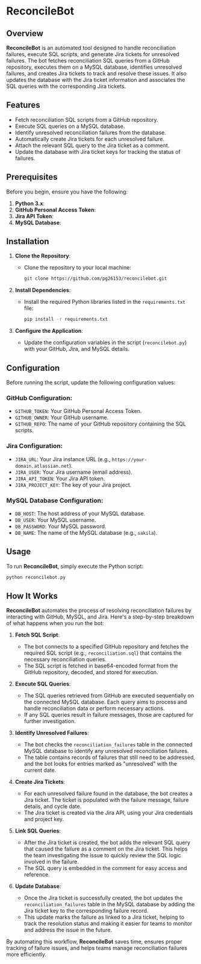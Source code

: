# ReconcileBot

## Overview

**ReconcileBot** is an automated tool designed to handle reconciliation failures, execute SQL scripts, and generate Jira tickets for unresolved failures. The bot fetches reconciliation SQL queries from a GitHub repository, executes them on a MySQL database, identifies unresolved failures, and creates Jira tickets to track and resolve these issues. It also updates the database with the Jira ticket information and associates the SQL queries with the corresponding Jira tickets.

## Features

- Fetch reconciliation SQL scripts from a GitHub repository.
- Execute SQL queries on a MySQL database.
- Identify unresolved reconciliation failures from the database.
- Automatically create Jira tickets for each unresolved failure.
- Attach the relevant SQL query to the Jira ticket as a comment.
- Update the database with Jira ticket keys for tracking the status of failures.

## Prerequisites

Before you begin, ensure you have the following:

1. **Python 3.x**:
2. **GitHub Personal Access Token**:
3. **Jira API Token**:
4. **MySQL Database**:

## Installation

1. **Clone the Repository**:
   - Clone the repository to your local machine:
     ```bash
     git clone https://github.com/pg26153/reconcilebot.git
     ```

2. **Install Dependencies**:
   - Install the required Python libraries listed in the `requirements.txt` file:
     ```bash
     pip install -r requirements.txt
     ```

3. **Configure the Application**:
   - Update the configuration variables in the script (`reconcilebot.py`) with your GitHub, Jira, and MySQL details.

## Configuration

Before running the script, update the following configuration values:

### GitHub Configuration:
- `GITHUB_TOKEN`: Your GitHub Personal Access Token.
- `GITHUB_OWNER`: Your GitHub username.
- `GITHUB_REPO`: The name of your GitHub repository containing the SQL scripts.

### Jira Configuration:
- `JIRA_URL`: Your Jira instance URL (e.g., `https://your-domain.atlassian.net`).
- `JIRA_USER`: Your Jira username (email address).
- `JIRA_API_TOKEN`: Your Jira API token.
- `JIRA_PROJECT_KEY`: The key of your Jira project.

### MySQL Database Configuration:
- `DB_HOST`: The host address of your MySQL database.
- `DB_USER`: Your MySQL username.
- `DB_PASSWORD`: Your MySQL password.
- `DB_NAME`: The name of the MySQL database (e.g., `sakila`).

## Usage

To run **ReconcileBot**, simply execute the Python script:

```bash
python reconcilebot.py
```

## How It Works

**ReconcileBot** automates the process of resolving reconciliation failures by interacting with GitHub, MySQL, and Jira. Here's a step-by-step breakdown of what happens when you run the bot:

1. **Fetch SQL Script**:
   - The bot connects to a specified GitHub repository and fetches the required SQL script (e.g., `reconciliation.sql`) that contains the necessary reconciliation queries.
   - The SQL script is fetched in base64-encoded format from the GitHub repository, decoded, and stored for execution.

2. **Execute SQL Queries**:
   - The SQL queries retrieved from GitHub are executed sequentially on the connected MySQL database. Each query aims to process and handle reconciliation data or perform necessary actions.
   - If any SQL queries result in failure messages, those are captured for further investigation.

3. **Identify Unresolved Failures**:
   - The bot checks the `reconciliation_failures` table in the connected MySQL database to identify any unresolved reconciliation failures. 
   - The table contains records of failures that still need to be addressed, and the bot looks for entries marked as "unresolved" with the current date.

4. **Create Jira Tickets**:
   - For each unresolved failure found in the database, the bot creates a Jira ticket. The ticket is populated with the failure message, failure details, and cycle date.
   - The Jira ticket is created via the Jira API, using your Jira credentials and project key.

5. **Link SQL Queries**:
   - After the Jira ticket is created, the bot adds the relevant SQL query that caused the failure as a comment on the Jira ticket. This helps the team investigating the issue to quickly review the SQL logic involved in the failure.
   - The SQL query is embedded in the comment for easy access and reference.

6. **Update Database**:
   - Once the Jira ticket is successfully created, the bot updates the `reconciliation_failures` table in the MySQL database by adding the Jira ticket key to the corresponding failure record.
   - This update marks the failure as linked to a Jira ticket, helping to track the resolution status and making it easier for teams to monitor and address the issue in the future.

By automating this workflow, **ReconcileBot** saves time, ensures proper tracking of failure issues, and helps teams manage reconciliation failures more efficiently.
